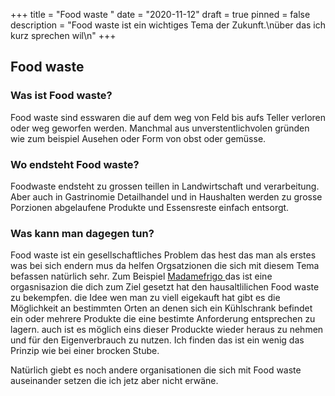+++
title = "Food waste "
date = "2020-11-12"
draft = true
pinned = false
description = "Food waste ist ein wichtiges Tema der Zukunft.\nüber das ich kurz sprechen wil\n"
+++
## Food waste

### Was ist Food waste?

Food waste sind esswaren die auf dem weg von Feld bis aufs Teller verloren oder weg  geworfen werden. Manchmal aus unverstentlichvolen gründen wie zum beispiel Ausehen oder Form von obst oder gemüsse.

### Wo endsteht Food waste?

Foodwaste endsteht zu grossen teillen in Landwirtschaft und verarbeitung. Aber auch  in Gastrinomie Detailhandel und in Haushalten werden zu grosse Porzionen abgelaufene Produkte und Essensreste einfach entsorgt.

### Was kann man dagegen tun?

Food waste ist ein gesellschaftliches Problem das hest das man als erstes was bei sich endern mus da helfen Orgsatzionen die sich mit diesem Tema befassen natürlich sehr. Zum Beispiel [Madamefrigo ](https://www.madamefrigo.ch/de/)das ist eine orgasnisazion die dich zum Ziel gesetzt hat den hausaltlilichen Food waste zu bekempfen. die Idee wen man zu viell eigekauft hat gibt es die Möglichkeit an bestimmten Orten an denen sich ein Kühlschrank befindet ein oder mehrere Produkte die eine bestimte Anforderung entsprechen zu lagern. auch ist es möglich eins dieser Produckte wieder heraus zu nehmen und für den Eigenverbrauch zu nutzen. Ich finden das ist ein wenig das Prinzip wie bei einer brocken Stube.

Natürlich giebt es noch andere organisationen die sich mit Food waste auseinander setzen die ich jetz aber nicht erwäne.